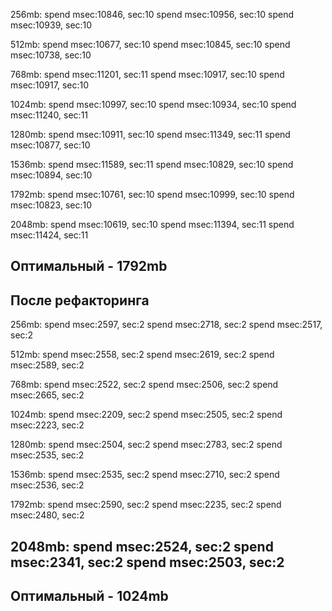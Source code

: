 256mb:
spend msec:10846, sec:10
spend msec:10956, sec:10
spend msec:10939, sec:10

512mb:
spend msec:10677, sec:10
spend msec:10845, sec:10
spend msec:10738, sec:10

768mb:
spend msec:11201, sec:11
spend msec:10917, sec:10
spend msec:10917, sec:10

1024mb:
spend msec:10997, sec:10
spend msec:10934, sec:10
spend msec:11240, sec:11

1280mb:
spend msec:10911, sec:10
spend msec:11349, sec:11
spend msec:10877, sec:10

1536mb:
spend msec:11589, sec:11
spend msec:10829, sec:10
spend msec:10894, sec:10

1792mb:
spend msec:10761, sec:10
spend msec:10999, sec:10
spend msec:10823, sec:10

2048mb:
spend msec:10619, sec:10
spend msec:11394, sec:11
spend msec:11424, sec:11

Оптимальный - 1792mb
------------------------
После рефакторинга
------------------------
256mb:
spend msec:2597, sec:2
spend msec:2718, sec:2
spend msec:2517, sec:2

512mb:
spend msec:2558, sec:2
spend msec:2619, sec:2
spend msec:2589, sec:2

768mb:
spend msec:2522, sec:2
spend msec:2506, sec:2
spend msec:2665, sec:2

1024mb:
spend msec:2209, sec:2
spend msec:2505, sec:2
spend msec:2223, sec:2

1280mb:
spend msec:2504, sec:2
spend msec:2783, sec:2
spend msec:2535, sec:2

1536mb:
spend msec:2535, sec:2
spend msec:2710, sec:2
spend msec:2536, sec:2

1792mb:
spend msec:2590, sec:2
spend msec:2235, sec:2
spend msec:2480, sec:2

2048mb:
spend msec:2524, sec:2
spend msec:2341, sec:2
spend msec:2503, sec:2
------------------------
Оптимальный - 1024mb
-----------------------